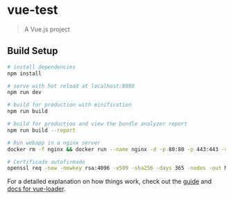 # vue-test

> A Vue.js project

## Build Setup

``` bash
# install dependencies
npm install

# serve with hot reload at localhost:8080
npm run dev

# build for production with minification
npm run build

# build for production and view the bundle analyzer report
npm run build --report

# Run webapp in a nginx server
docker rm -f nginx && docker run --name nginx -d -p 80:80 -p 443:443 -v $PWD/dist:/usr/share/nginx/html -v $PWD/nginx:/etc/nginx/conf.d/ nginx

# Certificado autofirmado
openssl req -new -newkey rsa:4096 -x509 -sha256 -days 365 -nodes -out MyCertificate.crt -keyout MyKey.key
```

For a detailed explanation on how things work, check out the [guide](http://vuejs-templates.github.io/webpack/) and [docs for vue-loader](http://vuejs.github.io/vue-loader).
